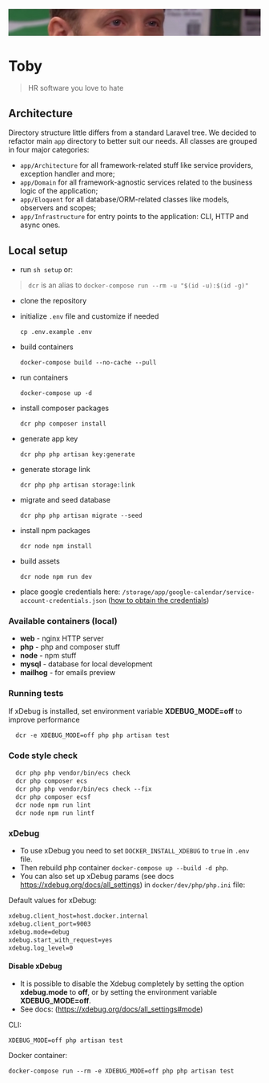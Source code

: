 ![He's watching you](toby.png)

# Toby

> HR software you love to hate

## Architecture
Directory structure little differs from a standard Laravel tree. We decided to refactor main `app` directory to better suit our needs. All classes are grouped in four major categories:
* `app/Architecture` for all framework-related stuff like service providers, exception handler and more;
* `app/Domain` for all framework-agnostic services related to the business logic of the application;
* `app/Eloquent` for all database/ORM-related classes like models, observers and scopes;
* `app/Infrastructure` for entry points to the application: CLI, HTTP and async ones.

## Local setup
- run `sh setup` or:

> `dcr` is an alias to `docker-compose run --rm -u "$(id -u):$(id -g)"`

- clone the repository
- initialize `.env` file and customize if needed

      cp .env.example .env

- build containers

      docker-compose build --no-cache --pull

- run containers

      docker-compose up -d

- install composer packages

      dcr php composer install

- generate app key

      dcr php php artisan key:generate

- generate storage link

      dcr php php artisan storage:link

- migrate and seed database

      dcr php php artisan migrate --seed

- install npm packages

      dcr node npm install

- build assets

      dcr node npm run dev

- place google credentials here: `/storage/app/google-calendar/service-account-credentials.json` ([how to obtain the credentials](https://github.com/spatie/laravel-google-calendar#how-to-obtain-the-credentials-to-communicate-with-google-calendar))

### Available containers (local)

- **web** - nginx HTTP server
- **php** - php and composer stuff
- **node** - npm stuff
- **mysql** - database for local development
- **mailhog** - for emails preview

### Running tests

If xDebug is installed, set environment variable **XDEBUG_MODE=off** to improve performance

      dcr -e XDEBUG_MODE=off php php artisan test

### Code style check

      dcr php php vendor/bin/ecs check
      dcr php composer ecs
      dcr php php vendor/bin/ecs check --fix
      dcr php composer ecsf
      dcr node npm run lint
      dcr node npm run lintf

### xDebug

* To use xDebug you need to set `DOCKER_INSTALL_XDEBUG` to `true` in `.env` file.
* Then rebuild php container `docker-compose up --build -d php`.
* You can also set up xDebug params (see docs https://xdebug.org/docs/all_settings) in `docker/dev/php/php.ini` file:

Default values for xDebug:

```
xdebug.client_host=host.docker.internal
xdebug.client_port=9003
xdebug.mode=debug
xdebug.start_with_request=yes
xdebug.log_level=0
```

#### Disable xDebug

* It is possible to disable the Xdebug completely by setting the option **xdebug.mode** to **off**, or by setting the environment variable **XDEBUG_MODE=off**.
* See docs: (https://xdebug.org/docs/all_settings#mode)

CLI:

```
XDEBUG_MODE=off php artisan test
```

Docker container:

```
docker-compose run --rm -e XDEBUG_MODE=off php php artisan test
```
